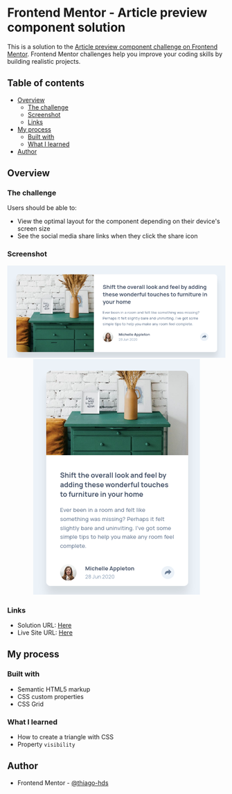 # Frontend Mentor - Article preview component solution

This is a solution to the [Article preview component challenge on Frontend Mentor](https://www.frontendmentor.io/challenges/article-preview-component-dYBN_pYFT). Frontend Mentor challenges help you improve your coding skills by building realistic projects.

## Table of contents

-   [Overview](#overview)
    -   [The challenge](#the-challenge)
    -   [Screenshot](#screenshot)
    -   [Links](#links)
-   [My process](#my-process)
    -   [Built with](#built-with)
    -   [What I learned](#what-i-learned)
-   [Author](#author)

## Overview

### The challenge

Users should be able to:

-   View the optimal layout for the component depending on their device's screen size
-   See the social media share links when they click the share icon

### Screenshot

<p align="center">
  <img src="./screenshots/screenshot-desktop.png">
  <img src="./screenshots/screenshot-mobile.png">
</p>

### Links

-   Solution URL: [Here](https://www.frontendmentor.io/solutions/article-preview-component-htmlcss-grid-EcRX5YrH1)
-   Live Site URL: [Here](https://thiago-hds.github.io/frontend-mentor-solutions/newbie/article-preview-component/)

## My process

### Built with

-   Semantic HTML5 markup
-   CSS custom properties
-   CSS Grid

### What I learned

-   How to create a triangle with CSS
-   Property `visibility`

## Author

-   Frontend Mentor - [@thiago-hds](https://www.frontendmentor.io/profile/thiago-hds)
